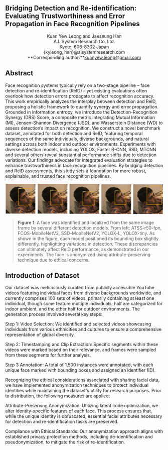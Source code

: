 ## Bridging Detection and Re-identification: Evaluating Trustworthiness and Error Propagation in Face Recognition Pipelines

<div align="center">
Kuan Yew Leong and Jaeseung Han<br>  
A.I. System Research Co. Ltd.<br>  
Kyoto, 606-8302 Japan<br>  
{kyleong, han}@aisystemresearch.com<br>
**Corresponding author:**<a href="mailto:kuanyew.leong@gmail.com">kuanyew.leong@gmail.com</a>
</div>

## Abstract
Face recognition systems typically rely on a two-stage pipeline – face detection and re-identification (ReID) – yet existing evaluations often overlook how detection errors propagate to affect recognition accuracy. This work empirically analyzes the interplay between detection and ReID, proposing a holistic framework to quantify synergy and error propagation. Grounded in information entropy, we introduce the Detection-Recognition Synergy (DRS) Score, a composite metric integrating Mutual Information (MI), Jensen-Shannon Divergence (JSD), and Wasserstein Distance (WD) to assess detection’s impact on recognition. We construct a novel benchmark dataset, annotated for both detection and ReID, featuring temporal sequences of the same individuals, diverse backgrounds, and natural settings across both indoor and outdoor environments. Experiments with diverse detection models, including YOLOX, Faster R-CNN, SSD, MTCNN and several others reveal substantial performance shifts due to detection variations. Our findings advocate for integrated evaluation strategies to enhance trustworthiness in face recognition pipelines. By bridging detection and ReID assessments, this study sets a foundation for more robust, explainable, and trusted face recognition pipelines.

![Figure 1](/page_media/figure1.png)
> **Figure 1**: A face was identified and localized from the same image frame by several different detection models. From left: ATSS-r50-fpn, FCOS-MobileNetV2, SSD-MobileNetV2, YOLOX-L, YOLOX-tiny. As shown in the figure, each model positioned its bounding box slightly differently, highlighting variations in detection. These discrepancies can ultimately affect ReID performance, as demonstrated in our experiments. The face is anonymized using attribute-preserving technique due to ethical concerns.

## Introduction of Dataset
Our dataset was meticulously curated from publicly accessible YouTube videos featuring individual faces from diverse backgrounds worldwide, and currently comprises 100 sets of videos, primarily containing at least one individual, though some feature multiple individuals; half are categorized for indoor ambient, and the other half for outdoor environments. The generation process involved several key steps:

Step 1:
Video Selection: We identified and selected videos showcasing individuals from various ethnicities and cultures to ensure a comprehensive representation of global diversity.

Step 2:
Timestamping and Clip Extraction: Specific segments within these videos were marked based on their relevance, and frames were sampled from these segments for further analysis.

Step 3
Annotation: A total of 1,500 instances were annotated, with each unique face marked with bounding boxes and assigned an identifier (ID). 

Recognizing the ethical considerations associated with sharing facial data, we have implemented anonymization techniques to protect individual identities while maintaining the dataset's utility for research purposes. Prior to distribution, the following measures are applied:

Attribute-Preserving Anonymization: Utilizing latent code optimization, we alter identity-specific features of each face. This process ensures that, while the unique identity is obfuscated, essential facial attributes necessary for detection and re-identification tasks are preserved.

Compliance with Ethical Standards: Our anonymization approach aligns with established privacy protection methods, including de-identification and pseudonymization, to mitigate the risk of re-identification.

